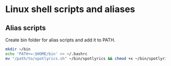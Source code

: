 # Linux shell scripts and aliases

## Alias scripts

Create bin folder for alias scripts and add it to PATH.

```sh
mkdir ~/bin
echo 'PATH+=:$HOME/bin' >> ~/.bashrc
mv "/path/to/spotlyrics.sh" ~/bin/spotlyrics && chmod +x ~/bin/spotlyrics
```
